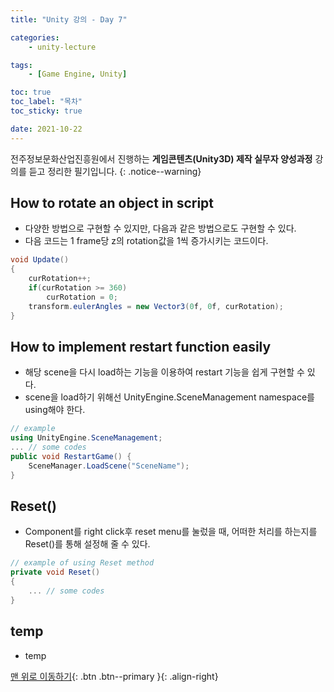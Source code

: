 ```yaml
---
title: "Unity 강의 - Day 7"

categories:
    - unity-lecture

tags:
    - [Game Engine, Unity]

toc: true
toc_label: "목차"
toc_sticky: true

date: 2021-10-22
---
```


전주정보문화산업진흥원에서 진행하는 **게임콘텐츠(Unity3D) 제작 실무자 양성과정** 강의를 듣고 정리한 필기입니다.
{: .notice--warning}

## How to rotate an object in script
- 다양한 방법으로 구현할 수 있지만, 다음과 같은 방법으로도 구현할 수 있다.
- 다음 코드는 1 frame당 z의 rotation값을 1씩 증가시키는 코드이다.
```c#
void Update()
{
    curRotation++;
    if(curRotation >= 360)
        curRotation = 0;
    transform.eulerAngles = new Vector3(0f, 0f, curRotation);
}
```

## How to implement restart function easily
- 해당 scene을 다시 load하는 기능을 이용하여 restart 기능을 쉽게 구현할 수 있다.
- scene을 load하기 위해선 UnityEngine.SceneManagement namespace를 using해야 한다.
```c#
// example
using UnityEngine.SceneManagement;
... // some codes
public void RestartGame() {
    SceneManager.LoadScene("SceneName");
}
```

## Reset()
- Component를 right click후 reset menu를 눌렀을 때, 어떠한 처리를 하는지를 Reset()를 통해 설정해 줄 수 있다.
```c#
// example of using Reset method
private void Reset()
{
    ... // some codes
}
```

## temp
- temp


[맨 위로 이동하기](#){: .btn .btn--primary }{: .align-right}